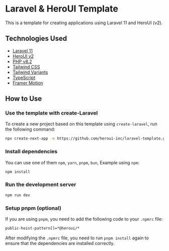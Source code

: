 # Laravel & HeroUI Template

This is a template for creating applications using Laravel 11 and HeroUI (v2).

## Technologies Used

-   [Laravel 11](https://laravel.com/)
-   [HeroUI v2](https://www.heroui.com/)
-   [PHP v8.2](https://www.php.net/)
-   [Tailwind CSS](https://tailwindcss.com/)
-   [Tailwind Variants](https://tailwind-variants.org)
-   [TypeScript](https://www.typescriptlang.org/)
-   [Framer Motion](https://www.framer.com/motion/)

## How to Use

### Use the template with create-Laravel

To create a new project based on this template using `create-laravel`, run the following command:

```bash
npx create-next-app -e https://github.com/heroui-inc/laravel-template.git
```

### Install dependencies

You can use one of them `npm`, `yarn`, `pnpm`, `bun`, Example using `npm`:

```bash
npm install
```

### Run the development server

```bash
npm run dev
```

### Setup pnpm (optional)

If you are using `pnpm`, you need to add the following code to your `.npmrc` file:

```bash
public-hoist-pattern[]=*@heroui/*
```

After modifying the `.npmrc` file, you need to run `pnpm install` again to ensure that the dependencies are installed correctly.
